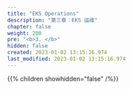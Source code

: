 ```yaml
---
title: "EKS Operations"
description: "第三章：EKS 运维"
chapter: false
weight: 200
pre: "<b>3. </b>"
hidden: false
created: 2023-01-02 13:15:16.974
last_modified: 2023-01-02 13:15:16.974
---
```


{{% children showhidden="false" /%}}

